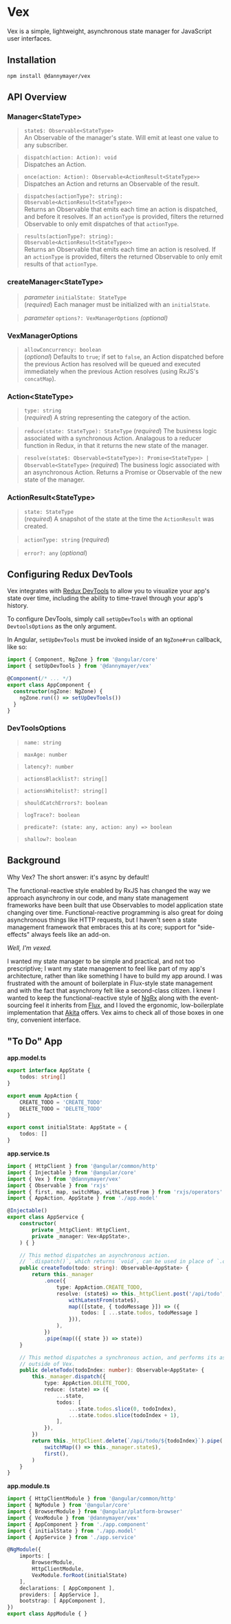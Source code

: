 # Vex

Vex is a simple, lightweight, asynchronous state manager for JavaScript user interfaces.


## Installation

`npm install @dannymayer/vex`


## API Overview

### Manager\<StateType>

> `state$: Observable<StateType>` <br>
  An Observable of the manager's state. Will emit at least one value to any subscriber.

> `dispatch(action: Action): void` <br>
  Dispatches an Action.

> `once(action: Action): Observable<ActionResult<StateType>>` <br>
  Dispatches an Action and returns an Observable of the result.

> `dispatches(actionType?: string): Observable<ActionResult<StateType>>` <br>
  Returns an Observable that emits each time an action is dispatched, and before it
  resolves. If an `actionType` is provided, filters the returned Observable to only emit
  dispatches of that `actionType`.

> `results(actionType?: string): Observable<ActionResult<StateType>>` <br>
  Returns an Observable that emits each time an action is resolved. If an `actionType` is
  provided, filters the returned Observable to only emit results of that `actionType`.

### createManager\<StateType>

> *parameter* `initialState: StateType` <br>
  (*required*) Each manager must be initialized with an `initialState`.

> *parameter* `options?: VexManagerOptions` *(optional)*

### VexManagerOptions

> `allowConcurrency: boolean` <br>
  (*optional*) Defaults to `true`; if set to `false`, an Action dispatched before
  the previous Action has resolved will be queued and executed immediately when the
  previous Action resolves (using RxJS's `concatMap`).

### Action\<StateType>

> `type: string` <br>
  (*required*) A string representing the category of the action.
  
> `reduce(state: StateType): StateType`
  (*required*) The business logic associated with a synchronous Action. Analagous to a
  reducer function in Redux, in that it returns the new state of the manager.

> `resolve(state$: Observable<StateType>): Promise<StateType> | Observable<StateType>`
  (*required*) The business logic associated with an asynchronous Action. Returns a
  Promise or Observable of the new state of the manager.

### ActionResult\<StateType>

> `state: StateType` <br>
  (*required*) A snapshot of the state at the time the `ActionResult` was created.

> `actionType: string` (*required*)

> `error?: any` (*optional*)


## Configuring Redux DevTools

Vex integrates with [Redux DevTools](https://chrome.google.com/webstore/detail/redux-devtools/lmhkpmbekcpmknklioeibfkpmmfibljd?hl=en) to allow you to visualize your app's state over time,
including the ability to time-travel through your app's history.

To configure DevTools, simply call `setUpDevTools` with an optional `DevtoolsOptions`
as the only argument.

In Angular, `setUpDevTools` must be invoked inside of an `NgZone#run` callback, like so:

```ts
import { Component, NgZone } from '@angular/core'
import { setUpDevTools } from '@dannymayer/vex'

@Component(/* ... */)
export class AppComponent {
  constructor(ngZone: NgZone) {
    ngZone.run(() => setUpDevTools())
  }
}
```

### DevToolsOptions

> `name: string`

> `maxAge: number`

> `latency?: number`

> `actionsBlacklist?: string[]`

> `actionsWhitelist?: string[]`

> `shouldCatchErrors?: boolean`

> `logTrace?: boolean`

> `predicate?: (state: any, action: any) => boolean`

> `shallow?: boolean`


## Background

Why Vex? The short answer: it's async by default!

The functional-reactive style enabled by RxJS has changed the way we approach asynchrony
in our code, and many state management frameworks have been built that use Observables to
model application state changing over time. Functional-reactive programming is also great
for doing asynchronous things like HTTP requests, but I haven't seen a state management
framework that embraces this at its core; support for "side-effects" always feels like an
add-on.

*Well, I'm vexed.*

I wanted my state manager to be simple and practical, and not too prescriptive; I want my
state management to feel like part of my app's architecture, rather than like something I
have to build my app around. I was frustrated with the amount of boilerplate in Flux-style
state management and with the fact that asynchrony felt like a second-class citizen. I
knew I wanted to keep the functional-reactive style of [NgRx](https://ngrx.io/) along with
the event-sourcing feel it inherits from [Flux](https://facebook.github.io/flux/), and I
loved the ergonomic, low-boilerplate implementation that [Akita](https://github.com/datorama/akita)
offers. Vex aims to check all of those boxes in one tiny, convenient interface.


## "To Do" App

**app.model.ts**
```ts
export interface AppState {
    todos: string[]
}

export enum AppAction {
    CREATE_TODO = 'CREATE_TODO'
    DELETE_TODO = 'DELETE_TODO'
}

export const initialState: AppState = {
    todos: []
}
```

**app.service.ts**
```ts
import { HttpClient } from '@angular/common/http'
import { Injectable } from '@angular/core'
import { Vex } from '@dannymayer/vex'
import { Observable } from 'rxjs'
import { first, map, switchMap, withLatestFrom } from 'rxjs/operators'
import { AppAction, AppState } from './app.model'

@Injectable()
export class AppService {
    constructor(
        private _httpClient: HttpClient,
        private _manager: Vex<AppState>,
    ) { }

    // This method dispatches an asynchronous action.
    // `.dispatch()`, which returns `void`, can be used in place of `.once()`.
    public createTodo(todo: string): Observable<AppState> {
        return this._manager
            .once({
                type: AppAction.CREATE_TODO,
                resolve: (state$) => this._httpClient.post('/api/todo', { todo }).pipe(
                    withLatestFrom(state$),
                    map(([state, { todoMessage }]) => ({
                        todos: [ ...state.todos, todoMessage ]
                    })),
                ),
            })
            .pipe(map(({ state }) => state))
    }

    // This method dispatches a synchronous action, and performs its asynchronous logic
    // outside of Vex.
    public deleteTodo(todoIndex: number): Observable<AppState> {
        this._manager.dispatch({
            type: AppAction.DELETE_TODO,
            reduce: (state) => ({
                ...state,
                todos: [
                    ...state.todos.slice(0, todoIndex),
                    ...state.todos.slice(todoIndex + 1),
                ],
            }),
        })
        return this._httpClient.delete(`/api/todo/${todoIndex}`).pipe(
            switchMap(() => this._manager.state$),
            first(),
        )
    }
}
```

**app.module.ts**
```ts
import { HttpClientModule } from '@angular/common/http'
import { NgModule } from '@angular/core'
import { BrowserModule } from '@angular/platform-browser'
import { VexModule } from '@dannymayer/vex'
import { AppComponent } from './app.component'
import { initialState } from './app.model'
import { AppService } from './app.service'

@NgModule({
    imports: [
        BrowserModule,
        HttpClientModule,
        VexModule.forRoot(initialState)
    ],
    declarations: [ AppComponent ],
    providers: [ AppService ],
    bootstrap: [ AppComponent ],
})
export class AppModule { }
```
